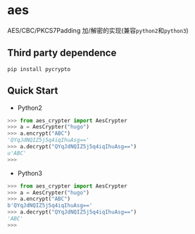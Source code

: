 # aes
AES/CBC/PKCS7Padding 加/解密的实现(兼容`python2`和`python3`)


## Third party dependence
```shell
pip install pycrypto
```

## Quick Start
- Python2
```python
>>> from aes_crypter import AesCrypter
>>> a = AesCrypter("hugo")
>>> a.encrypt("ABC")
'QYqJdNQIZ5j5q4iqIhuAsg=='
>>> a.decrypt("QYqJdNQIZ5j5q4iqIhuAsg==")
u'ABC'
>>>
```
- Python3
```python
>>> from aes_crypter import AesCrypter
>>> a = AesCrypter("hugo")
>>> a.encrypt("ABC")
b'QYqJdNQIZ5j5q4iqIhuAsg=='
>>> a.decrypt("QYqJdNQIZ5j5q4iqIhuAsg==")
'ABC'
>>> 
```

